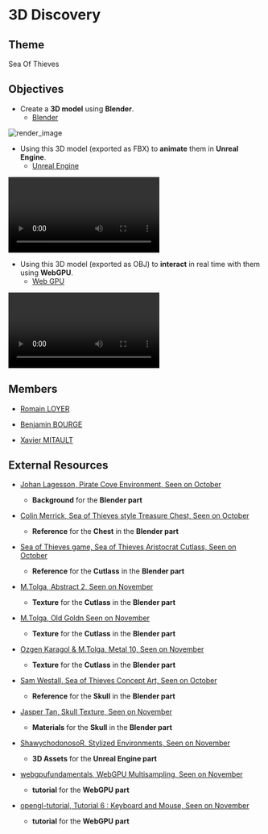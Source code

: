 # 3D Discovery

## Theme

Sea Of Thieves

## Objectives

- Create a **3D model** using **Blender**.
    - [Blender](./1_Blender/)

![render_image](./1_Blender/Final_Render_01.png)

- Using this 3D model (exported as FBX) to **animate** them in **Unreal Engine**.
    - [Unreal Engine](./2_UnrealEngine/)

![render_video](./2_UnrealEngine/Video.mp4)

- Using this 3D model (exported as OBJ) to **interact** in real time with them using **WebGPU**.
    - [Web GPU](./3_WebGPU/)

![render_video](./3_WebGPU/Video.mp4)

## Members

- [Romain LOYER](https://github.com/Hikoro)

- [Benjamin BOURGE](https://github.com/BenjosBourge)

- [Xavier MITAULT](https://github.com/Saverio976)

## External Resources

- [Johan Lagesson, Pirate Cove Environment, Seen on October](https://johanlagesson.artstation.com/projects/6DEE5)
    - **Background** for the **Blender part**

- [Colin Merrick, Sea of Thieves style Treasure Chest, Seen on October](https://www.artstation.com/artwork/4bERAW)
    - **Reference** for the **Chest** in the **Blender part**

- [Sea of Thieves game, Sea of Thieves Aristocrat Cutlass, Seen on October](https://seaofthieves.fandom.com/wiki/Weapons?file=Aristocrat_Cutlass.png)
    - **Reference** for the **Cutlass** in the **Blender part**

- [M.Tolga, Abstract 2, Seen on November](https://www.sharetextures.com/textures/abstract/abstract-2)
    - **Texture** for the **Cutlass** in the **Blender part**

- [M.Tolga, Old Goldn Seen on November](https://www.sharetextures.com/textures/metal/old-gold)
    - **Texture** for the **Cutlass** in the **Blender part**

- [Ozgen Karagol & M.Tolga, Metal 10, Seen on November](https://www.sharetextures.com/textures/metal/metal-10)
    - **Texture** for the **Cutlass** in the **Blender part**

- [Sam Westall, Sea of Thieves Concept Art, Seen on October](https://www.artstation.com/artwork/4bPm5n)
    - **Reference** for the **Skull** in the **Blender part**

- [Jasper Tan, Skull Texture, Seen on November](https://www.blenderkit.com/asset-gallery-detail/cb0457c7-52ed-4de5-85ef-f0a86ced1cdd/)
    - **Materials** for the **Skull** in the **Blender part**

- [ShawychodonosoR, Stylized Environments, Seen on November](https://www.fab.com/listings/9ae9d657-9035-41c3-a8f5-38e10de5d16b)
    - **3D Assets** for the **Unreal Engine part**

- [webgpufundamentals, WebGPU Multisampling, Seen on November](https://webgpufundamentals.org/webgpu/lessons/webgpu-multisampling.html)
    - **tutorial** for the **WebGPU part**

- [opengl-tutorial, Tutorial 6 : Keyboard and Mouse, Seen on November](https://www.opengl-tutorial.org/beginners-tutorials/tutorial-6-keyboard-and-mouse/)
    - **tutorial** for the **WebGPU part**
